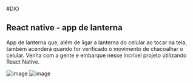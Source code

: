 #DIO

## React native - app de lanterna

App de lanterna que, além de ligar a lanterna do celular ao tocar na tela, também acenderá quando for verificado o movimento de chacoalhar o celular. Venha com a gente e embarque nesse incrível projeto utilizando React Native.


![image](https://user-images.githubusercontent.com/48067468/172921111-da1cedc2-cdfa-4a39-85f6-179a27f524d4.png)
![image](https://user-images.githubusercontent.com/48067468/172921140-a0aa5ca1-8fe8-4104-b148-a8067077319d.png)

